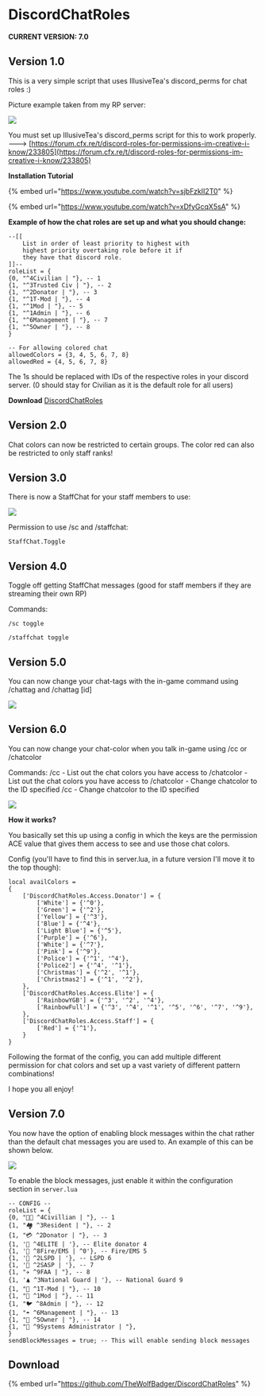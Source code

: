# DiscordChatRoles

**CURRENT VERSION: 7.0**

## **Version 1.0**

This is a very simple script that uses IllusiveTea's discord\_perms for chat roles :\)

Picture example taken from my RP server:

![](https://i.gyazo.com/c845547a9cbcd99e7716726d53abb216.png)

You must set up IllusiveTea's discord\_perms script for this to work properly. ---&gt; [https://forum.cfx.re/t/discord-roles-for-permissions-im-creative-i-know/233805](https://forum.cfx.re/t/discord-roles-for-permissions-im-creative-i-know/233805)

**Installation Tutorial** 

{% embed url="https://www.youtube.com/watch?v=sjbFzkII2T0" %}

{% embed url="https://www.youtube.com/watch?v=xDfyGcqX5sA" %}

**Example of how the chat roles are set up and what you should change:**

```text
--[[
    List in order of least priority to highest with 
    highest priority overtaking role before it if 
    they have that discord role.
]]--
roleList = {
{0, "^4Civilian | "}, -- 1
{1, "^3Trusted Civ | "}, -- 2
{1, "^2Donator | "}, -- 3
{1, "^1T-Mod | "}, -- 4
{1, "^1Mod | "}, -- 5
{1, "^1Admin | "}, -- 6
{1, "^6Management | "}, -- 7
{1, "^5Owner | "}, -- 8
}

-- For allowing colored chat
allowedColors = {3, 4, 5, 6, 7, 8}
allowedRed = {4, 5, 6, 7, 8}
```

The 1s should be replaced with IDs of the respective roles in your discord server. \(0 should stay for Civilian as it is the default role for all users\)

**Download** [DiscordChatRoles](https://github.com/TheWolfBadger/DiscordChatRoles)

## **Version 2.0** 

Chat colors can now be restricted to certain groups. The color red can also be restricted to only staff ranks!

## **Version 3.0** 

There is now a StaffChat for your staff members to use: 

![](https://i.gyazo.com/b82ef0e256ba67aa89db7d7307f77eef.gif)

Permission to use /sc and /staffchat:

```text
StaffChat.Toggle
```

## **Version 4.0**

Toggle off getting StaffChat messages \(good for staff members if they are streaming their own RP\)

Commands:

`/sc toggle`

`/staffchat toggle`

## **Version 5.0**

You can now change your chat-tags with the in-game command using /chattag and /chattag \[id\]

![](https://i.gyazo.com/d41d1a27f326461d07b01f669ea07a8d.png)

## Version 6.0

You can now change your chat-color when you talk in-game using /cc or /chatcolor

Commands: /cc - List out the chat colors you have access to /chatcolor - List out the chat colors you have access to /chatcolor  - Change chatcolor to the ID specified /cc  - Change chatcolor to the ID specified

![](https://i.gyazo.com/394fa27e4c675cd63832e83d43d5b4a6.gif)

**How it works?** 

You basically set this up using a config in which the keys are the permission ACE value that gives them access to see and use those chat colors.

Config \(you'll have to find this in server.lua, in a future version I'll move it to the top though\):

```text
local availColors = 
{
    ['DiscordChatRoles.Access.Donator'] = {
        ['White'] = {'^0'},
        ['Green'] = {'^2'},
        ['Yellow'] = {'^3'},
        ['Blue'] = {'^4'},
        ['Light Blue'] = {'^5'},
        ['Purple'] = {'^6'},
        ['White'] = {'^7'},
        ['Pink'] = {'^9'},
        ['Police'] = {'^1', '^4'},
        ['Police2'] = {'^4', '^1'},
        ['Christmas'] = {'^2', '^1'},
        ['Christmas2'] = {'^1', '^2'},
    },
    ['DiscordChatRoles.Access.Elite'] = {
        ['RainbowYGB'] = {'^3', '^2', '^4'},
        ['RainbowFull'] = {'^3', '^4', '^1', '^5', '^6', '^7', '^9'},
    },
    ['DiscordChatRoles.Access.Staff'] = {
        ['Red'] = {'^1'},
    }
}
```

Following the format of the config, you can add multiple different permission for chat colors and set up a vast variety of different pattern combinations!

I hope you all enjoy! 

## Version 7.0

You now have the option of enabling block messages within the chat rather than the default chat messages you are used to. An example of this can be shown below.

![](https://i.gyazo.com/dba204b15bd15aadd387f0e7a0509293.gif)

To enable the block messages, just enable it within the configuration section in `server.lua` 

```text
-- CONFIG --
roleList = {
{0, "👦🏻 ^4Civillian | "}, -- 1
{1, "🏘️ ^3Resident | "}, -- 2
{1, "💳 ^2Donator | "}, -- 3
{1, '🤑 ^4ELITE | '}, -- Elite donator 4
{1, '🧯 ^8Fire/EMS | ^0'}, -- Fire/EMS 5
{1, '👮 ^2LSPD | '}, -- LSPD 6
{1, '👮 ^2SASP | '}, -- 7
{1, "✈️ ^9FAA | "}, -- 8
{1, '🛦️ ^3National Guard | '}, -- National Guard 9
{1, "🔻 ^1T-Mod | "}, -- 10
{1, "🔻 ️^1Mod | "}, -- 11
{1, "🐦 ^8Admin | "}, -- 12
{1, "☂️ ^6Management | "}, -- 13
{1, "🐉 ^5Owner | "}, -- 14
{1, "🦡 ^9Systems Administrator | "},
}
sendBlockMessages = true; -- This will enable sending block messages
```

## Download

{% embed url="https://github.com/TheWolfBadger/DiscordChatRoles" %}

